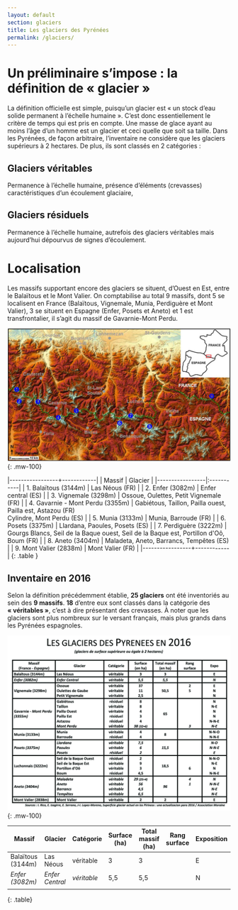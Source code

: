 ```yaml
---
layout: default
section: glaciers
title: Les glaciers des Pyrénées
permalink: /glaciers/
---
```


# Un préliminaire s’impose : la définition de « glacier »

La définition officielle est simple, puisqu’un glacier est « un stock d’eau solide permanent à l’échelle humaine ». C’est donc essentiellement le critère de temps qui est pris en compte. Une masse de glace ayant au moins l’âge d’un homme est un glacier et ceci quelle que soit sa taille. Dans les Pyrénées, de façon arbitraire, l’inventaire ne considère que les glaciers supérieurs à 2 hectares. De plus, ils sont classés en 2 catégories :

## Glaciers véritables

Permanence à l’échelle humaine, présence d’éléments (crevasses) caractéristiques d’un écoulement glaciaire,

## Glaciers résiduels

Permanence à l’échelle humaine, autrefois des glaciers véritables mais aujourd’hui dépourvus de signes d’écoulement.

# Localisation

Les massifs supportant encore des glaciers se situent, d’Ouest en Est, entre le Balaïtous et le Mont Valier. On comptabilise au total 9 massifs, dont 5 se localisent en France (Balaïtous, Vignemale, Munia, Perdiguère et Mont Valier), 3 se situent en Espagne (Enfer, Posets et Aneto) et 1 est transfrontalier, il s’agit du massif de Gavarnie-Mont Perdu.

![Carte de localisation des glaciers des Pyrénées](../images/carte-3.jpg "Carte de localisation des glaciers des Pyrénées"){: .mw-100}

|-----------------+------------|
| Massif | Glacier    |
|-----------------|:-----------|
| 1. Balaïtous (3144m)  | Las Néous (FR) |
| 2. Enfer (3082m)  | Enfer central (ES) |
| 3. Vignemale (3298m)  | Ossoue, Oulettes, Petit Vignemale (FR) |
| 4. Gavarnie - Mont Perdu (3355m)  | Gabiétous, Taillon, Pailla ouest, Pailla est, Astazou (FR)<br>Cylindre, Mont Perdu (ES) |
| 5. Munia (3133m) | Munia, Barroude (FR) |
| 6. Posets (3375m) | Llardana, Paoules, Posets (ES) |
| 7. Perdiguère (3222m) | Gourgs Blancs, Seil de la Baque ouest, Seil de la Baque est, Portillon d'Oô, Boum (FR) |
| 8. Aneto (3404m) | Maladeta, Aneto, Barrancs, Tempêtes (ES) |
| 9. Mont Valier (2838m) | Mont Valier (FR) |
|-----------------+------------|
{: .table }

## Inventaire en 2016

Selon la définition précédemment établie, **25 glaciers** ont été inventoriés au sein des **9 massifs**. **18** d’entre eux sont classés dans la catégorie des **« véritables »**, c’est à dire présentant des crevasses. À noter que les glaciers sont plus nombreux sur le versant français, mais plus grands dans les Pyrénées espagnoles.

![Tableau inventaire des glaciers des Pyrénées en 2016](../images/Tableau_glaciers_Pyrenees_2016.jpg "Tableau inventaire des glaciers des Pyrénées en 2016"){: .mw-100}

| Massif                | Glacier           | Catégorie     | Surface (ha)  | Total massif (ha)     | Rang surface  | Exposition    |
|-------------------    |-----------------  |-------------  |-------------- |-------------------    |-------------- |------------   |
| Balaïtous (3144m)     | Las Néous         | véritable     | 3             | 3                     |               | E             |
| *Enfer (3082m)*       | *Enfer Central*   | *véritable*   | 5,5           | 5,5                   |               | N             |
|                       |                   |               |               |                       |               |               |
{: .table}
